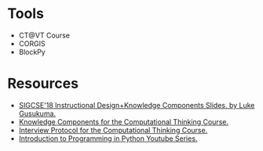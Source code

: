 # Tools

* CT@VT Course
* CORGIS
* BlockPy

# Resources

* [SIGCSE'18 Instructional Design+Knowledge Components Slides, by Luke Gusukuma.](sigcse18-luke-idkc.pptx)
* [Knowledge Components for the Computational Thinking Course.](ct-kcs.md)
* [Interview Protocol for the Computational Thinking Course.](ct-protocol.md)
* [Introduction to Programming in Python Youtube Series.](https://www.youtube.com/watch?v=bq1d_4En9DA&list=PLt2myKVmKfPZ4JYzWgA3KifoKCg8piszg)
